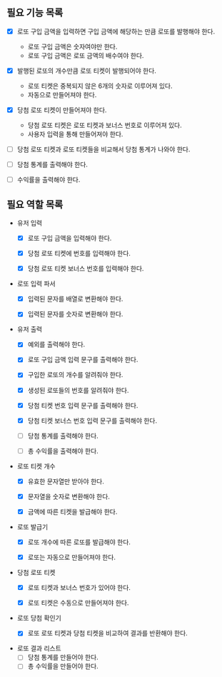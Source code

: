## 필요 기능 목록

-[x] 로또 구입 금액을 입력하면 구입 금액에 해당하는 만큼 로또를 발행해야 한다.
    - 로또 구입 금액은 숫자여야만 한다.
    - 로또 구입 금액은 로또 금액의 배수여야 한다.


-[x] 발행된 로또의 개수만큼 로또 티켓이 발행되어야 한다.
    - 로또 티켓은 중복되지 않은 6개의 숫자로 이루어져 있다.
    - 자동으로 만들어져야 한다.


-[x] 당첨 로또 티켓이 만들어져야 한다.
    - 당첨 로또 티켓은 로또 티켓과 보너스 번호로 이루어져 있다.
    - 사용자 입력을 통해 만들어져야 한다.


-[ ] 당첨 로또 티켓과 로또 티켓들을 비교해서 당첨 통계가 나와야 한다.


-[ ] 당첨 통계를 출력해야 한다.


-[ ] 수익률을 출력해야 한다.



## 필요 역할 목록

- 유저 입력
    -[x] 로또 구입 금액을 입력해야 한다.
    -[x] 당첨 로또 티켓에 번호를 입력해야 한다.
    -[x] 당첨 로또 티켓 보너스 번호를 입력해야 한다.


- 로또 입력 파서
  -[x] 입력된 문자를 배열로 변환해야 한다.
  -[x] 입력된 문자를 숫자로 변환해야 한다.


- 유저 출력
    -[x] 예외를 출력해야 한다.
    -[x] 로또 구입 금액 입력 문구를 출력해야 한다.
    -[x] 구입한 로또의 개수를 알려줘야 한다.
    -[x] 생성된 로또들의 번호를 알려줘야 한다.
    -[x] 당첨 티켓 번호 입력 문구를 출력해야 한다.
    -[x] 당첨 티켓 보너스 번호 입력 문구를 출력해야 한다.
    -[ ] 당첨 통계를 출력해야 한다.
    -[ ] 총 수익률을 출력해야 한다.


- 로또 티켓 개수
    -[x] 유효한 문자열만 받아야 한다.
    -[x] 문자열을 숫자로 변환해야 한다.
    -[x] 금액에 따른 티켓을 발급해야 한다.


- 로또 발급기
    -[x] 로또 개수에 따른 로또를 발급해야 한다.
    -[x] 로또는 자동으로 만들어져야 한다.


- 당첨 로또 티켓
    -[x] 로또 티켓과 보너스 번호가 있어야 한다.
    -[x] 로또 티켓은 수동으로 만들어져야 한다.


- 로또 당첨 확인기
    -[x] 로또 로또 티켓과 당첨 티켓을 비교하여 결과를 반환해야 한다.


- 로또 결과 리스트
    -[ ] 당첨 통계를 만들어야 한다.
    -[ ] 총 수익률을 만들어야 한다.
